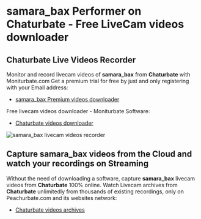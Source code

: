 # samara_bax Performer on Chaturbate - Free LiveCam videos downloader

## Chaturbate Live Videos Recorder

Monitor and record livecam videos of **samara_bax** from **Chaturbate** with Moniturbate.com
Get a premium trial for free by just and only registering with your Email address:
* [samara_bax Premium videos downloader](https://moniturbate.com/request-demo-licence-key.html)

Free livecam videos downloader - Moniturbate Software:
* [Chaturbate videos downloader](https://moniturbate.com/moniturbate-download-software.html)

![samara_bax livecam videos recorder](https://peachurnet.com/templates/moniturbate-software.png)


## Capture samara_bax videos from the Cloud and watch your recordings on Streaming

Without the need of downloading a software, capture **samara_bax** livecam videos from **Chaturbate** 100% online.
Watch Livecam archives from **Chaturbate** unlimitedly from thousands of existing recordings, only on Peachurbate.com and its websites network:
* [Chaturbate videos archives](https://peachurnet.com/)